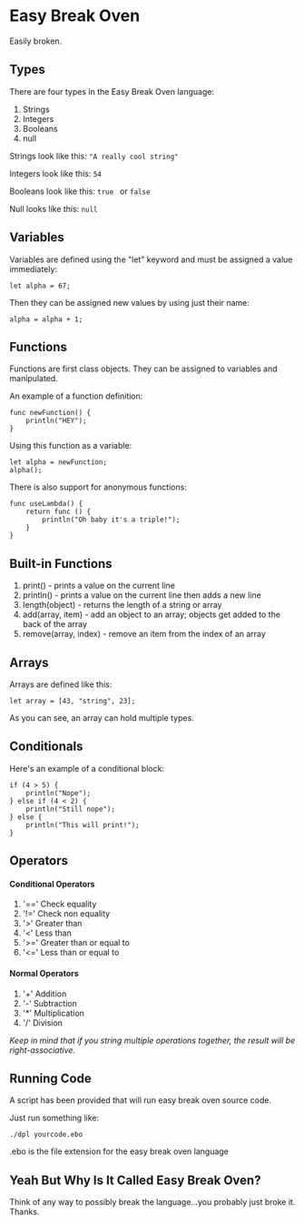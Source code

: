 # Easy Break Oven
Easily broken.

## Types

There are four types in the Easy Break Oven language:

1. Strings
2. Integers
3. Booleans
4. null

Strings look like this: `"A really cool string"`

Integers look like this: `54`

Booleans look like this: `true ` or `false`

Null looks like this: `null`

## Variables

Variables are defined using the "let" keyword and must be assigned a value immediately:

```
let alpha = 67;
```

Then they can be assigned new values by using just their name:

```
alpha = alpha + 1;
```


## Functions

Functions are first class objects. They can be assigned to variables and manipulated.

An example of a function definition:

```
func newFunction() {
    println("HEY");
}
```

Using this function as a variable:

```
let alpha = newFunction;
alpha();
```

There is also support for anonymous functions:

```
func useLambda() {
    return func () {
        println("Oh baby it's a triple!");
    }
}
```

## Built-in Functions

1. print() - prints a value on the current line
2. println() - prints a value on the current line then adds a new line
3. length(object) - returns the length of a string or array
4. add(array, item) - add an object to an array; objects get added to the back of the array
5. remove(array, index) - remove an item from the index of an array

## Arrays

Arrays are defined like this:

```
let array = [43, "string", 23];
```

As you can see, an array can hold multiple types.

## Conditionals

Here's an example of a conditional block:

```
if (4 > 5) {
    println("Nope");
} else if (4 < 2) {
    println("Still nope");
} else {
    println("This will print!");
}
```

## Operators

#### Conditional Operators
1. '==' Check equality
2. '!=' Check non equality
3. '>' Greater than
4. '<' Less than
5. '>=' Greater than or equal to
6. '<=' Less than or equal to

#### Normal Operators
1. '+' Addition
2. '-' Subtraction
3. '*' Multiplication
4. '/' Division

*Keep in mind that if you string multiple operations together,
the result will be right-associative.*

## Running Code

A script has been provided that will run easy break oven source code.

Just run something like:

```
./dpl yourcode.ebo
```

.ebo is the file extension for the easy break oven language

## Yeah But Why Is It Called Easy Break Oven?

Think of any way to possibly break the language...you probably just broke it. Thanks.
